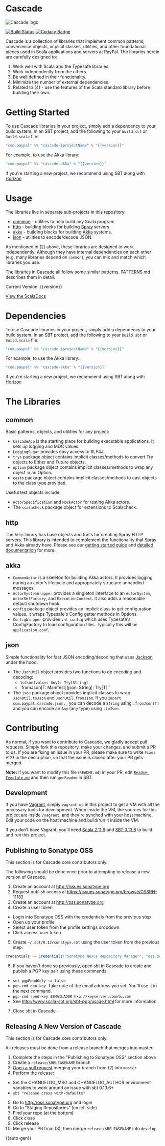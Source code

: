 # Cascade

![Cascade logo](doc/cascade.png)

[![Build Status](https://travis-ci.org/paypal/cascade.png?branch=develop)](https://travis-ci.org/paypal/cascade)
[![Codacy Badge](https://www.codacy.com/project/badge/d722bb8e8a8847bd9a4497908368bd4e)](https://www.codacy.com/public/paypal/cascade)

Cascade is a collection of libraries that implement common patterns,
convenience objects, implicit classes, utilities, and other foundational pieces
used in Scala applications and servers at PayPal. The libraries herein are
carefully designed to:

1. Work well with Scala and the Typesafe libraries.
2. Work independently from the others.
3. Be well defined in their functionality.
4. Minimize the number of external dependencies.
5. Related to (4) - use the features of the Scala standard library before
building their own.

# Getting Started

To use Cascade libraries in your project, simply add a dependency to your
build system. In an SBT project, add the following to your `build.sbt` or
`Build.scala` file:

```scala
"com.paypal" %% "cascade-$projectName" % "{{version}}"
```

For example, to use the Akka library:

```scala
"com.paypal" %% "cascade-akka" % "{{version}}"
```

If you're starting a new project, we recommend using SBT along with
[Horizon](https://github.com/paypal/horizon)

# Usage

The libraries live in separate sub-projects in this repository:

* [common](common/) - utilities to help build any Scala program.
* [http](http/) - building blocks for building [Spray](http://spray.io) servers.
* [akka](akka/) - building blocks for building [Akka](http://akka.io) systems.
* [json](json/) - utilities to encode/decode JSON.

As mentioned in (2) above, these libraries are designed to work independently.
Although they have internal dependencies on each other (e.g. many libraries
depend on `common`), you can mix and match which libraries you use.

The libraries in Cascade all follow some similar patterns.
[PATTERNS.md](doc/PATTERNS.md) describes them in detail.

Current Version: {{version}}

[View the ScalaDocs](https://paypal.github.io/cascade/api/{{version}}/index.html#com.paypal.cascade.package)

# Dependencies

To use Cascade libraries in your project, simply add a dependency to your
build system. In an SBT project, add the following to your `build.sbt` or
`Build.scala` file:

```scala
"com.paypal" %% "cascade-$projectName" % "{{version}}"
```

For example, to use the Akka library:

```scala
"com.paypal" %% "cascade-akka" % "{{version}}"
```

If you're starting a new project, we recommend using SBT along with
[Horizon](https://github.com/paypal/horizon)

# The Libraries

## common

Basic patterns, objects, and utilities for any project:

- `CascadeApp` is the starting place for building executable applications. It sets up logging and MDC values.
- `LoggingSugar` provides easy access to SLF4J.
- `trys` package object contains implicit classes/methods to convert Try objects to Either and Future objects.
- `option` package object contains implicit classes/methods to wrap any object in an Option.
- `casts` package object contains implicit classes/methods to cast objects to the class type provided.

Useful test objects include:

- `ActorSpecification` and `MockActor` for testing Akka actors.
- The `scalacheck` package object for extensions to Scalacheck.

## http

The `http` library has base objects and traits for creating Spray HTTP servers.
This library is intended to complement the functionality that Spray and Akka
already have. Please see our [getting started guide](doc/HTTP_RESOURCE_GETTING_STARTED.md)
and [detailed documentation](doc/HTTP_RESOURCE.md) for more.

## akka

- `CommonActor` is a skeleton for building Akka actors. It provides logging during an actor's
  lifecycle and appropriately structure unhandled messages.
- `ActorSystemWrapper` provides a singleton interface to an `ActorSystem`, `ActorRefFactory`, and `ExecutionContext`.
  It also adds a reasonable default shutdown hook.
- `config` package object provides an implicit class to get configuration values. It wraps Typesafe's Config getter
    methods in Options.
- `ConfigWrapper` provides `val config` which uses Typesafe's ConfigFactory to load configuration files. Typically this
  will be `application.conf`.

## json

Simple functionality for fast JSON encoding/decoding that uses [Jackson](https://github.com/FasterXML/jackson)
under the hood.

- The `JsonUtil` object provides two functions to do encoding and decoding:
    - `toJson(value: Any): Try[String]`
    - `fromJson[T: Manifest](json: String): Try[T]``
- The `json` package object provides implicit classes to wrap `JsonUtil.toJson`
and `JsonUtil.fromJson`. If you `import com.paypal.cascade.json._` you can
decode a `String` using `.fromJson[T]` and you can encode an `Any`
(any type) using `.toJson`.


# Contributing

As normal, if you want to contribute to Cascade, we gladly accept pull requests.
Simply fork this repository, make your changes, and submit a PR to us.
If you are fixing an issue in your PR, please make sure to write `Fixes #123`
in the description, so that the issue is closed after your PR gets merged.

**Note:** If you want to modify this file (`README.md`) in your PR, edit
[`Readme-Template.md`](Readme-Template.md) and then run `genReadme` in SBT.

## Development

If you have [Vagrant](http://vagrantup.com), simply `vagrant up` in this
project to get a VM with all the necessary tools for development. When inside
the VM, the sources for this project are inside `/vagrant`, and they're synched
with your host machine. Edit your code on the host machine and build/run it
inside the VM.

If you don't have Vagrant, you'll need
[Scala 2.11.6](http://scala-lang.org/download/) and
[SBT 0.13.8](http://www.scala-sbt.org/download.html) to build and run this
project.

## Publishing to Sonatype OSS

This section is for Cascade core contributors only.

The following should be done once prior to attempting to release a new version of Cascade.

1. Create an account at http://issues.sonatype.org
2. Request publish access at https://issues.sonatype.org/browse/OSSRH-11183
3. Create an account at http://oss.sonatype.org
4. Create a user token:
 - Login into Sonatype OSS with the credentials from the previous step
 - Open up your profile
 - Select user token from the profile settings dropdown
 - Click access user token
5. Create ```~/.sbt/0.13/sonatype.sbt``` using the user token from the previous step:

  ```scala
  credentials += Credentials("Sonatype Nexus Repository Manager", "oss.sonatype.org", <username>, <password>)
  ```

6. If you haven't done so previously, open sbt in Cascade to create and publish a PGP key pair using these commands:
  - ```set pgpReadOnly := false```
  - ```pgp-cmd gen-key```. Take note of the email address you set. You'll use it in the next command.
  - ```pgp-cmd send-key $EMAILADDR hkp://keyserver.ubuntu.com```
  - See http://www.scala-sbt.org/sbt-pgp/usage.html for more information
7. Close sbt in Cascade

## Releasing A New Version of Cascade

This section is for Cascade core contributors only.

All releases must be done from a release branch that merges into master.

1. Complete the steps in the "Publishing to Sonatype OSS" section above
2. Create a `release/$RELEASENAME` branch
3. [Open a pull request](https://github.com/paypal/cascade/compare) merging your branch from (2) into `master`
4. Perform the release:
  - Set the CHANGELOG_MSG and CHANGELOG_AUTHOR environment variables to work around an issue with sbt 0.13.6+
  - ```sbt "release cross with-defaults"```
5. Go to http://oss.sonatype.org and login
6. Go to “Staging Repositories” (on left side)
7. Find your repo (at the bottom) 
8. Click close
9. Click release
10. Merge your PR from (3), then merge `release/$RELEASENAME` into `develop`

{{auto-gen}}
